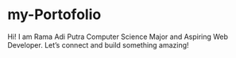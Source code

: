 # my-Portofolio
Hi! I am Rama Adi Putra Computer Science Major and Aspiring Web Developer. Let’s connect and build something amazing!
